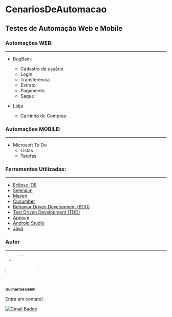 # CenariosDeAutomacao
## Testes de Automação Web e Mobile

### Automações WEB:
---
- BugBank
  - Cadastro de usuário
  - Login
  - Transferência
  - Extrato
  - Pagamento
  - Saque

- Lolja
  - Carrinho de Compras


### Automações MOBILE:
---
- Microsoft To Do
  - Listas
  - Tarefas

### Ferramentas Utilizadas:
---
- [Eclipse IDE](https://www.eclipse.org/downloads/)
- [Selenium](https://www.selenium.dev/)
- [Maven](https://maven.apache.org/)
- [Cucumber](https://cucumber.io/)
- [Behavior Driven Development (BDD)](https://www.devmedia.com.br/desenvolvimento-orientado-por-comportamento-bdd/21127)
- [Test Driven Development (TDD)](https://www.devmedia.com.br/test-driven-development-tdd-simples-e-pratico/18533)
- [Appium](https://appium.io/)
- [Android Studio](https://developer.android.com/studio)
- [Java](https://www.java.com/pt-BR/download/manual.jsp)


### Autor
---
<a href="https://www.linkedin.com/in/guilherme-beloti-a2a84922b/">
 <img style="border-radius: 50%;" src="https://media-exp1.licdn.com/dms/image/C4D03AQEgAsF56l0zWA/profile-displayphoto-shrink_400_400/0/1649161027646?e=1657152000&v=beta&t=6nKZ694EDVrJp47J3Gvyw7XjGDVLaFL2qXtLtmyNwUs" width="100px;" alt=""/>
 <br />
 <sub><b>Guilherme Beloti</b></sub></a> 

Entre em contato!

[![Gmail Badge](https://img.shields.io/badge/-gbeloti.s@gmail.com-c14438?style=flat-square&logo=Gmail&logoColor=white&link=mailto:gbeloti.s@gmail.com)](mailto:gbeloti.s@gmail.com)
